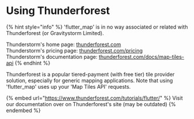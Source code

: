 # Using Thunderforest

{% hint style="info" %}
'flutter\_map' is in no way associated or related with Thunderforest (or Gravitystorm Limited).

Thunderstorm's home page: [thunderforest.com](https://www.thunderforest.com)\
Thunderstorm's pricing page: [thunderforest.com/pricing](https://www.thunderforest.com/pricing)\
Thunderstorm's documentation page: [thunderforest.com/docs/map-tiles-api](https://www.thunderforest.com/docs/map-tiles-api)
{% endhint %}

Thunderforest is a popular tiered-payment (with free tier) tile provider solution, especially for generic mapping applications. Note that using 'flutter\_map' uses up your 'Map Tiles API' requests.

{% embed url="https://www.thunderforest.com/tutorials/flutter/" %}
Visit our documentation over on Thunderforest's site (may be outdated)
{% endembed %}

